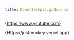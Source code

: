 ```yaml
---
title: Donotleakpls.github.io
--- 
```


 {https://www.youtube.com}


 {Https://justmonkey.vercel.app}





